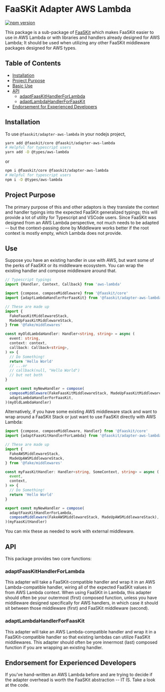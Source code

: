 # FaaSKit Adapter AWS Lambda

[![npm version](https://img.shields.io/npm/v/@faaskit/adapter-aws-lambda.svg?logo=npm&style=popout-square)](https://www.npmjs.com/package/@faaskit/adapter-aws-lambda)

This package is a sub-package of [FaaSKit](https://github.com/nullserve/faaskit) which makes FaaSKit easier to use in AWS Lambda or with libraries and handlers already designed for AWS Lambda; It should be used when utilizing any other FaaSKit middleware packages designed for AWS types.

## Table of Contents

- [Installation](#installation)
- [Project Purpose](#project-purpose)
- [Basic Use](#basic-use)
- [API](#customizing-existing-middleware)
  - [adaptFaasKitHandlerForLambda](#adaptFaasKitHandlerForLambda)
  - [adaptLambdaHandlerForFaasKit](#adaptLambdaHandlerForFaasKit)
- [Endorsement for Experienced Developers](#endorsement-for-experienced-developers)

## Installation

To use `@faaskit/adapter-aws-lambda` in your nodejs project,

```bash
yarn add @faaskit/core @faaskit/adapter-aws-lambda
# Helpful for typescript users
yarn add -D @types/aws-lambda
```

or

```bash
npm i @faaskit/core @faaskit/adapter-aws-lambda
# Helpful for typescript users
npm i -D @types/aws-lambda

```

## Project Purpose

The primary purpose of this and other adaptors is they translate the context and handler typings into the expected FaaSKit generalized typings; this will provide a lot of utility for Typescript and VSCode users.
Since FaaSKit was designed from an AWS Lambda perspective, not much needs to be adapted -- but the context-passing done by Middleware works better if the root context is mostly empty, which Lambda does not provide.

## Use

Suppose you have an existing handler in use with AWS, but want some of the perks of FaaSKit or its middleware ecosystem.
You can wrap the existing handler and compose middleware around that.

```typescript
// Typescript typings
import {Handler, Context, Callback} from 'aws-lambda'

import {compose, composeMiddleware} from '@faaskit/core'
import {adaptLambdaHandlerForFaasKit} from '@faaskit/adapter-aws-lambda'

// These are made up
import {
  FakeFaasKitMiddlewareStack,
  MadeUpFaasKitMiddlewareStack,
} from '@fake/middlewares'

const myOldLambdaHandler: Handler<string, string> = async (
  event: string,
  context: context,
  callback: Callback<string>,
) => {
  // Do Something!
  return 'Hello World'
  // ...or
  // callback(null, "Hello World")
  // but not both
}

export const myNewHandler = compose(
  composeMiddleware(FakeFaasKitMiddlewareStack, MadeUpFaasKitMiddlewareStack),
  adaptLambdaHandlerForFaasKit,
)(myOldLambdaHandler)
```

Alternatively, if you have some existing AWS middleware stack and want to wrap around a FaaSKit Stack or just want to use FaaSKit directly with AWS Lambda:

```typescript
import {compose, composeMiddleware, Handler} from '@faaskit/core'
import {adaptFaasKitHandlerForLambda} from '@faaskit/adapter-aws-lambda'

// These are made up
import {
  FakeAWSMiddlewareStack,
  MadeUpAWSMiddlewareStack,
} from '@fake/middlewares'

const myFaasKitHandler: Handler<string, SomeContext, string> = async (
  event,
  context,
) => {
  // Do Something!
  return 'Hello World'
}

export const myNewHandler = compose(
  adaptFaasKitHandlerForLambda,
  composeMiddleware(FakeAWSMiddlewareStack, MadeUpAWSMiddlewareStack),
)(myFaasKitHandler)
```

You can mix these as needed to work with external middleware.

## API

This package provides two core functions:

### adaptFaasKitHandlerForLambda

This adapter will take a FaaSKit-compatible handler and wrap it in an AWS Lambda-compatible handler, wiring all of the expected FaaSKit values in from AWS Lambda context.
When using FaaSKit in Lambda, this adapter should often be your outermost (first) composed function, unless you have middleware designed specifically for AWS handlers, in which case it should sit between those middleware (first) and FaaSKit middleware (second).

### adaptLambdaHandlerForFaasKit

This adapter will take an AWS Lambda-compatible handler and wrap it in a FaaSKit-compatible handler so that existing lambdas can utilize FaaSKit middlewares. This adapter should often be yore innermost (last) composed function if you are wrapping an existing handler.

## Endorsement for Experienced Developers

If you've hand-written an AWS Lambda before and are trying to decide if the adapter overhead is worth the FaaSKit abstraction -- IT IS. Take a look at the code.
